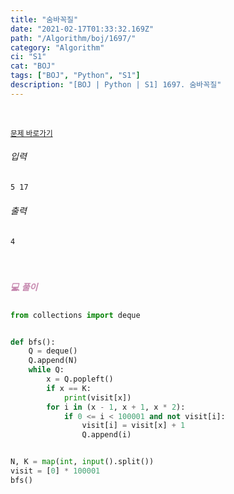 ```yaml
---
title: "숨바꼭질"
date: "2021-02-17T01:33:32.169Z"
path: "/Algorithm/boj/1697/"
category: "Algorithm"
ci: "S1"
cat: "BOJ"
tags: ["BOJ", "Python", "S1"]
description: "[BOJ | Python | S1] 1697. 숨바꼭질"
---
```


<br />

<a href="https://www.acmicpc.net/problem/1697"><small>문제 바로가기</small></a>

###### 입력

```sh
5 17
```

###### 출력

```sh
4
```

<br />

##### <h5 style="color:#C587AE;">💻 풀이</h5>

```python
from collections import deque


def bfs():
    Q = deque()
    Q.append(N)
    while Q:
        x = Q.popleft()
        if x == K:
            print(visit[x])
        for i in (x - 1, x + 1, x * 2):
            if 0 <= i < 100001 and not visit[i]:
                visit[i] = visit[x] + 1
                Q.append(i)


N, K = map(int, input().split())
visit = [0] * 100001
bfs()
```

